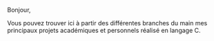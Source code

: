 Bonjour, 

Vous pouvez trouver ici à partir des différentes branches du main mes principaux projets académiques et personnels réalisé en langage C.
